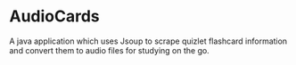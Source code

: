 # AudioCards
A java application which uses Jsoup to scrape quizlet flashcard information and convert them to audio files for studying on the go.
